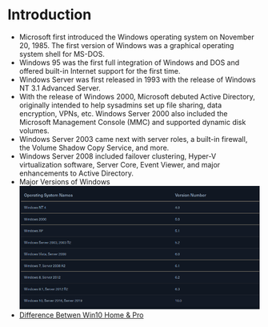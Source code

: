 # Introduction
- Microsoft first introduced the Windows operating system on November 20, 1985. The first version of Windows was a graphical operating system shell for MS-DOS.
- Windows 95 was the first full integration of Windows and DOS and offered built-in Internet support for the first time.
- Windows Server was first released in 1993 with the release of Windows NT 3.1 Advanced Server.
- With the release of Windows 2000, Microsoft debuted Active Directory, originally intended to help sysadmins set up file sharing, data encryption, VPNs, etc. Windows Server 2000 also included the Microsoft Management Console (MMC) and supported dynamic disk volumes.
- Windows Server 2003 came next with server roles, a built-in firewall, the Volume Shadow Copy Service, and more.
- Windows Server 2008 included failover clustering, Hyper-V virtualization software, Server Core, Event Viewer, and major enhancements to Active Directory.
- Major Versions of Windows
	![2023-09-19_00-33.png](../_resources/2023-09-19_00-33.png)
-  [Difference Betwen Win10 Home & Pro](https://www.microsoft.com/en-us/windows/compare-windows-10-home-vs-pro)